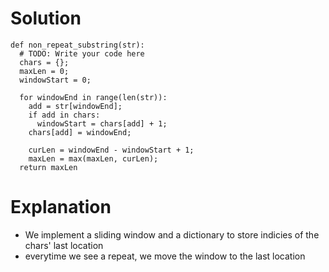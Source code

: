 # Solution
```
def non_repeat_substring(str):
  # TODO: Write your code here
  chars = {};
  maxLen = 0;
  windowStart = 0;

  for windowEnd in range(len(str)):
    add = str[windowEnd];
    if add in chars:
      windowStart = chars[add] + 1;
    chars[add] = windowEnd;

    curLen = windowEnd - windowStart + 1;
    maxLen = max(maxLen, curLen);
  return maxLen
```
# Explanation
- We implement a sliding window and a dictionary to store indicies of the chars' last location
- everytime we see a repeat, we move the window to the last location
